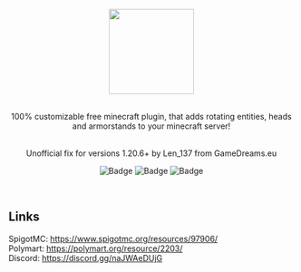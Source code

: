 <div align="center">
<!-- Image -->
<br>
<img src="https://i.imgur.com/bR1xwCD.png" height=150><br><br>

100% customizable free minecraft plugin, that adds rotating entities, heads and armorstands to your minecraft server!<br><br>

Unofficial fix for versions 1.20.6+ by Len_137 from GameDreams.eu

![Badge](https://img.shields.io/github/stars/Gennario/RotatingHeads2?color=yellow&style=for-the-badge) ![Badge](https://img.shields.io/github/v/release/Gennario/RotatingHeads2?style=for-the-badge) ![Badge](https://img.shields.io/discord/902495590192140288?color=blue&style=for-the-badge)
</div><br>


## Links
SpigotMC: https://www.spigotmc.org/resources/97906/<br>
Polymart: https://polymart.org/resource/2203/<br>
Discord: https://discord.gg/naJWAeDUjG<br>
